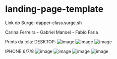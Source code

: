 # landing-page-template

Link do Surge: dapper-class.surge.sh

Carina Ferreira - Gabriel Manoel - Fabio Faria

Prints da tela:
DESKTOP:
![image](https://user-images.githubusercontent.com/88296045/132141691-6d73fa4d-30af-4eb7-a633-fb33a3251f39.png)
![image](https://user-images.githubusercontent.com/88296045/132141704-14490b34-5f47-4ab5-8c96-09da9f312ccf.png)
![image](https://user-images.githubusercontent.com/88296045/132141712-917e4bdb-968a-4a04-9c82-ea3624f36232.png)

IPHONE 6/7/8
![image](https://user-images.githubusercontent.com/88296045/132141733-21f6f030-8d9d-44ad-b36e-cb9c53e565d5.png)
![image](https://user-images.githubusercontent.com/88296045/132141739-56b4f584-b3b0-46d1-a38f-3f89b22eae71.png)
![image](https://user-images.githubusercontent.com/88296045/132141743-76a093c0-648b-4a52-9164-c63a83fb9d61.png)
![image](https://user-images.githubusercontent.com/88296045/132141745-99e5d634-cae1-4eeb-a4f0-68860f10e22b.png)


